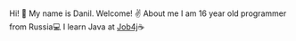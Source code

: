 Hi! 👋 My name is Danil. Welcome! ✌️
About me
I am 16 year old programmer from Russia💻
I learn Java at [Job4j](https://job4j.ru/)☕












